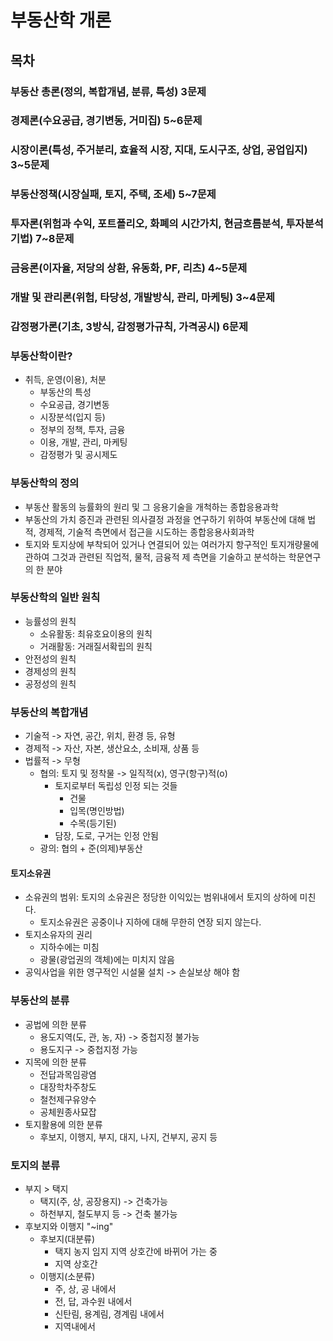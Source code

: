 # 부동산학 개론
## 목차
### 부동산 총론(정의, 복합개념, 분류, 특성) 3문제
### 경제론(수요공급, 경기변동, 거미집) 5~6문제
### 시장이론(특성, 주거분리, 효율적 시장, 지대, 도시구조, 상업, 공업입지) 3~5문제
### 부동산정책(시장실패, 토지, 주택, 조세) 5~7문제
### 투자론(위험과 수익, 포트폴리오, 화폐의 시간가치, 현금흐름분석, 투자분석기법) 7~8문제
### 금융론(이자율, 저당의 상환, 유동화, PF, 리츠) 4~5문제
### 개발 및 관리론(위험, 타당성, 개발방식, 관리, 마케팅) 3~4문제
### 감정평가론(기초, 3방식, 감정평가규칙, 가격공시) 6문제

### 부동산학이란?
- 취득, 운영(이용), 처분
    - 부동산의 특성
    - 수요공급, 경기변동
    - 시장분석(입지 등)
    - 정부의 정책, 투자, 금융
    - 이용, 개발, 관리, 마케팅
    - 감정평가 및 공시제도

### 부동산학의 정의
- 부동산 활동의 능률화의 원리 및 그 응용기술을 개척하는 종합응용과학
- 부동산의 가치 증진과 관련된 의사결정 과정을 연구하기 위하여 부동산에 대해 법적, 경제적, 기술적 측면에서 접근을 시도하는 종합응용사회과학
- 토지와 토지상에 부착되어 있거나 연결되어 있는 여러가지 항구적인 토지개량물에 관하여 그것과 관련된 직업적, 물적, 금융적 제 측면을 기술하고 분석하는 학문연구의 한 분야

### 부동산학의 일반 원칙
- 능률성의 원칙
    - 소유활동: 최유호요이용의 원칙
    - 거래활동: 거래질서확립의 원칙
- 안전성의 원칙
- 경제성의 원칙
- 공정성의 원칙

### 부동산의 복합개념
- 기술적 -> 자연, 공간, 위치, 환경 등, 유형
- 경제적 -> 자산, 자본, 생산요소, 소비재, 상품 등
- 법률적 -> 무형
    - 협의: 토지 및 정착물 -> 일직적(x), 영구(항구)적(o)
        - 토지로부터 독립성 인정 되는 것들
            - 건물
            - 입목(명인방법)
            - 수목(등기된)
        - 담장, 도로, 구거는 인정 안됨
    - 광의: 협의 + 준(의제)부동산
#### 토지소유권
- 소유권의 범위: 토지의 소유권은 정당한 이익있는 범위내에서 토지의 상하에 미친다.
    - 토지소유권은 공중이나 지하에 대해 무한히 연장 되지 않는다.
- 토지소유자의 권리
    - 지하수에는 미침
    - 광물(광업권의 객체)에는 미치지 않음
- 공익사업을 위한 영구적인 시설물 설치 -> 손실보상 해야 함

### 부동산의 분류
- 공법에 의한 분류
    - 용도지역(도, 관, 농, 자) -> 중첩지정 불가능
    - 용도지구 -> 중첩지정 가능
- 지목에 의한 분류
    - 전답과목임광염
    - 대장학차주창도
    - 철천제구유양수
    - 공체원종사묘잡
- 토지활용에 의한 분류
    - 후보지, 이행지, 부지, 대지, 나지, 건부지, 공지 등

### 토지의 분류
- 부지 > 택지
    - 택지(주, 상, 공장용지) -> 건축가능
    - 하천부지, 철도부지 등 -> 건축 불가능
- 후보지와 이행지 "~ing"
    - 후보지(대분류)
        - 택지 농지 임지 지역 상호간에 바뀌어 가는 중
        - 지역 상호간
    - 이행지(소분류)
        - 주, 상, 공 내에서
        - 전, 답, 과수원 내에서
        - 신탄림, 용계림, 경계림 내에서
        - 지역내에서


